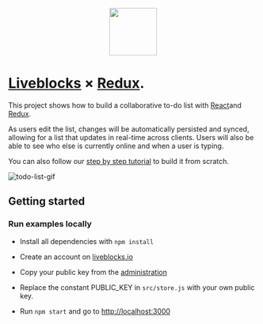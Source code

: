<p align="center">
  <a href="https://liveblocks.io">
    <img src="https://liveblocks.io/icon-192x192.png" height="96">
  </a>
</p>

# [Liveblocks](https://liveblocks.io) × [Redux](https://redux-toolkit.js.org/).

This project shows how to build a collaborative to-do list with [React](https://reactjs.org/)and [Redux](https://redux-toolkit.js.org/).

As users edit the list, changes will be automatically persisted and synced, allowing for a list that updates in real-time across clients. Users will also be able to see who else is currently online and when a user is typing.

You can also follow our [step by step tutorial](https://liveblocks.io/docs/tutorials/multiplayer-to-do-list/react-redux) to build it from scratch.

![todo-list-gif](https://liveblocks.io/images/docs/tutorials/todo-list/tutorial-todo-list-1.gif)

## Getting started

### Run examples locally

- Install all dependencies with `npm install`

- Create an account on [liveblocks.io](https://liveblocks.io/dashboard)

- Copy your public key from the [administration](https://liveblocks.io/dashboard/apikeys)

- Replace the constant PUBLIC_KEY in `src/store.js` with your own public key.

- Run `npm start` and go to [http://localhost:3000](http://localhost:3000)
